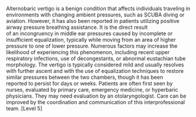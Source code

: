 Alternobaric vertigo is a benign condition that affects individuals traveling in environments with changing ambient pressures, such as SCUBA diving or aviation. However, it has also been reported in patients utilizing positive airway pressure breathing assistance. It is the direct result of an incongruency in middle ear pressures caused by incomplete or insufficient equalization, typically while moving from an area of higher pressure to one of lower pressure. Numerous factors may increase the likelihood of experiencing this phenomenon, including recent upper respiratory infections, use of decongestants, or abnormal eustachian tube morphology. The vertigo is typically considered mild and usually resolves with further ascent and with the use of equalization techniques to restore similar pressures between the two chambers, though it has been reported to persist for days or weeks. Patients are often first seen by nurses, evaluated by primary care, emergency medicine, or hyperbaric physicians. They may need evaluation by an otolaryngologist. Care can be improved by the coordination and communication of this interprofessional team. [Level 5]